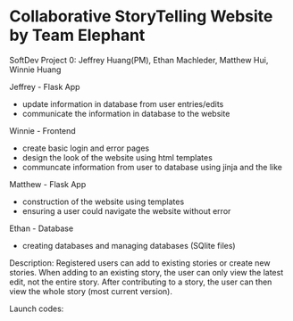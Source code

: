 # Collaborative StoryTelling Website by Team Elephant
SoftDev Project 0: Jeffrey Huang(PM), Ethan Machleder, Matthew Hui, Winnie Huang

Jeffrey - Flask App
  - update information in database from user entries/edits
  - communicate the information in database to the website
  
Winnie - Frontend
  - create basic login and error pages
  - design the look of the website using html templates 
  - communcate information from user to database using jinja and the like

Matthew - Flask App 
  - construction of the website using templates 
  - ensuring a user could navigate the website without error 

Ethan - Database
  - creating databases and managing databases (SQlite files) 

Description: Registered users can add to existing stories or create new stories. When adding to an existing story, the user can only view the latest edit, not the entire story. After contributing to a story, the user can then view the whole story (most current version).

Launch codes:
